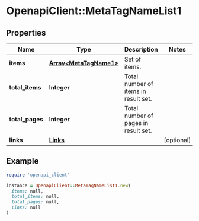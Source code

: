 # OpenapiClient::MetaTagNameList1

## Properties

| Name | Type | Description | Notes |
| ---- | ---- | ----------- | ----- |
| **items** | [**Array&lt;MetaTagName1&gt;**](MetaTagName1.md) | Set of items. |  |
| **total_items** | **Integer** | Total number of items in result set. |  |
| **total_pages** | **Integer** | Total number of pages in result set. |  |
| **links** | [**Links**](Links.md) |  | [optional] |

## Example

```ruby
require 'openapi_client'

instance = OpenapiClient::MetaTagNameList1.new(
  items: null,
  total_items: null,
  total_pages: null,
  links: null
)
```


